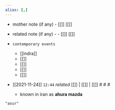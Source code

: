 ```yaml
---
alias: [,]
---
```

- mother note (if any)
		- [[]] [[]]
- related note (if any) -
		- [[]] [[]]
- `contemporary events`
	- [[indra]]
	- [[]]
	- [[]]
	- [[]]
	- [[]]

- [[2021-11-24]]  `12:44` _related_ [[]] | [[]] | [[]] # # #
	- known in iran as **ahura mazda**

```query
"asur"
```